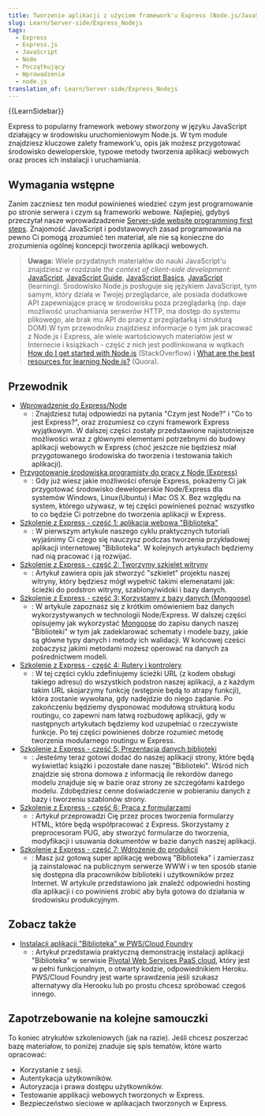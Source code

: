 ```yaml
---
title: Tworzenie aplikacji z użyciem framework'u Express (Node.js/JavaScript)
slug: Learn/Server-side/Express_Nodejs
tags:
  - Express
  - Express.js
  - JavaScript
  - Node
  - Początkujący
  - Wprowadzenie
  - node.js
translation_of: Learn/Server-side/Express_Nodejs
---
```

{{LearnSidebar}}

Express to popularny framework webowy stworzony w języku JavaScript działający w środowisku uruchomieniowym Node.js. W tym module znajdziesz kluczowe zalety framework'u, opis jak możesz przygotować środowisko deweloperskie, typowe metody tworzenia aplikacji webowych oraz proces ich instalacji i uruchamiania.

## Wymagania wstępne

Zanim zaczniesz ten moduł powinieneś wiedzieć czym jest programowanie po stronie serwera i czym są frameworki webowe. Najlepiej, gdybyś przeczytał nasze wprowadzadzenie [Server-side website programming first steps](/pl/docs/Learn/Server-side/First_steps). Znajomość JavaScript i podstawowych zasad programowania na pewno Ci pomogą zrozumieć ten materiał, ale nie są konieczne do zrozumienia ogólnej koncepcji tworzenia aplikacji webowych.

> **Uwaga:**  Wiele przydatnych materiałów do nauki JavaScript'u znajdziesz w rozdziale *the context of client-side development*: [JavaScript](/pl/docs/Web/JavaScript), [JavaScript Guide](/pl/docs/Web/JavaScript/Guide), [JavaScript Basics](/pl/docs/Learn/Getting_started_with_the_web/JavaScript_basics), [JavaScript](/pl/docs/Learn/JavaScript) (learning). Środowisko Node.js posługuje się językiem JavaScript, tym samym, który działa w Twojej przeglądarce, ale posiada dodatkowe API zapewniające pracę w środowisku poza przeglądarką  (np. daje możliwość uruchamiania serwerów HTTP, ma dostęp do systemu plikowego, ale brak mu API do pracy z przeglądarką i strukturą DOM).W tym przewodniku znajdziesz informacje o tym jak pracować z Node.js i Express, ale wiele wartościowych materiałów  jest w Internecie i książkach - część z nich jest podlinkowana w wątkach [How do I get started with Node.js](http://stackoverflow.com/a/5511507/894359) (StackOverflow) i [What are the best resources for learning Node.js?](https://www.quora.com/What-are-the-best-resources-for-learning-Node-js?) (Quora).

## Przewodnik

- [Wprowadzenie do Express/Node](/pl/docs/Learn/Server-side/Express_Nodejs/Introduction)
  - : Znajdziesz tutaj odpowiedzi na pytania "Czym jest Node?" i "Co to jest Express?", oraz zrozumiesz co czyni framework Express wyjątkowym. W dalszej części zostały przedstawione najistotniejsze możliwości wraz z głównymi elementami potrzebnymi do budowy aplikacji webowych w Express (choć jeszcze nie będziesz miał przygotowanego środowiska do tworzenia i testowania takich aplikacji).
- [Przygotowanie środowiska programisty do pracy z Node (Express)](/pl/docs/Learn/Server-side/Express_Nodejs/development_environment)
  - : Gdy już wiesz jakie możliwości oferuje Express, pokażemy Ci jak przygotować środowisko deweloperskie Node/Express dla systemów Windows, Linux(Ubuntu) i Mac OS X. Bez względu na system, którego używasz, w tej części powinieneś poznać wszystko to co będzie Ci potrzebne do tworzenia aplikacji w Express.
- [Szkolenie z Express - część 1: aplikacja webowa "Biblioteka"](/pl/docs/Learn/Server-side/Express_Nodejs/Tutorial_local_library_website)
  - : W pierwszym artykule naszego cyklu praktycznych tutoriali wyjaśnimy Ci czego się nauczysz podczas tworzenia przykładowej aplikacji internetowej "Biblioteka". W kolejnych artykułach będziemy nad nią pracować i ją rozwijać.
- [Szkolenie z Express - część 2: Tworzymy szkielet witryny](/pl/docs/Learn/Server-side/Express_Nodejs/skeleton_website)
  - : Artykuł zawiera opis jak stworzyć "szkielet" projektu naszej witryny, który będziesz mógł wypełnić takimi elemenatami jak: ścieżki do podstron witryny, szablony/widoki i bazy danych.
- [Szkolenie z Express - część 3: Korzystamy z bazy danych (Mongoose)](/pl/docs/Learn/Server-side/Express_Nodejs/mongoose)
  - : W artykule zapoznasz się z krótkim omówieniem baz danych wykorzystywanych w technologii Node/Express. W dalszej części opisujemy jak wykorzystać [Mongoose](http://mongoosejs.com/) do zapisu danych naszej "Biblioteki" w tym jak zadeklarować schematy i modele bazy, jakie są główne typy danych i metody ich walidacji. W końcowej cześci zobaczysz jakimi metodami możesz operować na danych za pośrednictwem modeli.
- [Szkolenie z Express - część 4: Rutery i kontrolery](/pl/docs/Learn/Server-side/Express_Nodejs/routes)
  - : W tej części cyklu zdefiniujemy ścieżki URL (z kodem obsługi takiego adresu) do wszystkich podstron naszej aplikacji, a z każdym takim URL skojarzymy funkcję (wstępnie będą to atrapy funkcji), która zostanie wywołana, gdy nadejdzie do niego żądanie. Po zakończeniu będziemy dysponować modułową strukturą kodu routingu, co zapewni nam łatwą rozbudowę aplikacji, gdy w następnych artykułach będziemy kod uzupełniać o rzeczywiste funkcje. Po tej części powinieneś dobrze rozumieć metodę tworzenia modularnego routingu w Express.
- [Szkolenie z Express - część 5: Prezentacja danych biblioteki](/pl/docs/Learn/Server-side/Express_Nodejs/Displaying_data)
  - : Jesteśmy teraz gotowi dodać do naszej aplikacji strony, które będą wyświetlać książki i pozostałe dane naszej "Biblioteki". Wśród nich znajdzie się strona domowa z informacją ile rekordów danego modelu znajduje się w bazie oraz strony ze szczegółami każdego modelu. Zdobędziesz cenne doświadczenie w pobieraniu danych z bazy i tworzeniu szablonów strony.
- [Szkolenie z Express - część 6: Praca z formularzami](/pl/docs/Learn/Server-side/Express_Nodejs/forms)
  - : Artykuł przeprowadzi Cię przez proces tworzenia formularzy HTML, które będą współpracować z Express. Skorzystamy z preprocesoram PUG, aby stworzyć formularze do tworzenia, modyfikacji i usuwania dokumentów w bazie danych naszej aplikacji.
- [Szkolenie z Express - część 7: Wdrożenie do produkcji](/pl/docs/Learn/Server-side/Express_Nodejs/deployment)
  - : Masz już gotową super aplikację webową "Biblioteka" i zamierzasz ją zainstalować na publicznym serwerze WWW i w ten sposób stanie się dostępna dla pracowników biblioteki i użytkowników przez Internet. W artykule przedstawiono jak znaleźć odpowiedni hosting dla aplikacji i co powinienś zrobić aby była gotowa do działania w środowisku produkcyjnym.

## Zobacz także

- [Instalacji aplikacji "Biblioteka" w PWS/Cloud Foundry](/pl/docs/Learn/Server-side/Express_Nodejs/Installing_on_PWS_Cloud_Foundry)
  - : Artykuł przedstawia praktyczną demonstrację instalacji aplikacji "Biblioteka" w serwisie [Pivotal Web Services PaaS cloud](http://run.pivotal.io), który jest w pełni funkcjonalnym, o otwarty kodzie, odpowiednikiem Heroku. PWS/Cloud Foundry jest warte sprawdzenia jeśli szukasz alternatywy dla Herooku lub po prostu chcesz spróbować czegoś innego.

## Zapotrzebowanie na kolejne samouczki

To koniec atrykułów szkoleniowych (jak na razie). Jeśli chcesz poszerzać bazę materiałow, to poniżej znaduje się spis tematów, które warto opracować:

- Korzystanie z sesji.
- Autentykacja użytkowników.
- Autoryzacja i prawa dostępu użytkowników.
- Testowanie applikacji webowych tworzonych w Express.
- Bezpieczeństwo sieciowe w aplikacjach tworzonych w Express.
